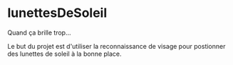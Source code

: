 # lunettesDeSoleil
Quand ça brille trop...

Le but du projet est d'utiliser la reconnaissance de visage pour postionner des lunettes de soleil à la bonne place.
